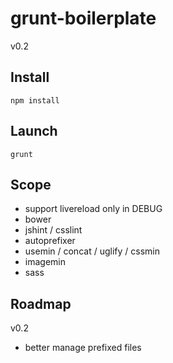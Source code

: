 grunt-boilerplate
=================

v0.2

Install
-------
```
npm install
```

Launch
------
```
grunt
```

Scope
-----
- support livereload only in DEBUG
- bower
- jshint / csslint
- autoprefixer
- usemin / concat / uglify / cssmin
- imagemin
- sass

Roadmap
-------
v0.2
- better manage prefixed files